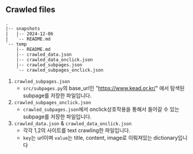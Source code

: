 ## Crawled files

```tree
.
|-- snapshots
|   |-- 2024-12-06
|   `-- README.md
`-- temp
    |-- README.md
    |-- crawled_data.json
    |-- crawled_data_onclick.json
    |-- crawled_subpages.json
    `-- crawled_subpages_onclick.json

```

1. `crawled_subpages.json`
    - `src/subpages.py`의 base_url인 "https://www.kead.or.kr/" 에서 탐색된 subpage를 저장한 파일입니다.
2. `crawled_subpages_onclick.json`
    - `crawled_subpages.json`에서 onclick상호작용을 통해서 들어갈 수 있는 subpage를 저장한 파일입니다.
3. `crawled_data.json` & `crawled_data_onclick.json`
    - 각각 1,2의 사이트를 text crawling한 파일입니다.
    - `key`는 url이며 `value`는 title, content, image로 이뤄져있는 dictionary입니다